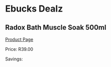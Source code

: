 
# Ebucks Dealz
## Radox Bath Muscle Soak 500ml
[Product Page](https://www.ebucks.com/web/shop/productSelected.do?prodId=383279813&catId=1186081080)

Price: R39.00

Savings: 


	